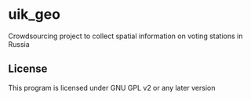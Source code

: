 # uik_geo
Сrowdsourcing project to collect spatial information on voting stations in Russia

License
-------------
This program is licensed under GNU GPL v2 or any later version
